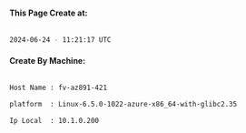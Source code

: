 
   
#### This Page Create at:

```bash

2024-06-24 - 11:21:17 UTC

```

#### Create By Machine:

```bash

Host Name : fv-az891-421

platform  : Linux-6.5.0-1022-azure-x86_64-with-glibc2.35

Ip Local  : 10.1.0.200

```

